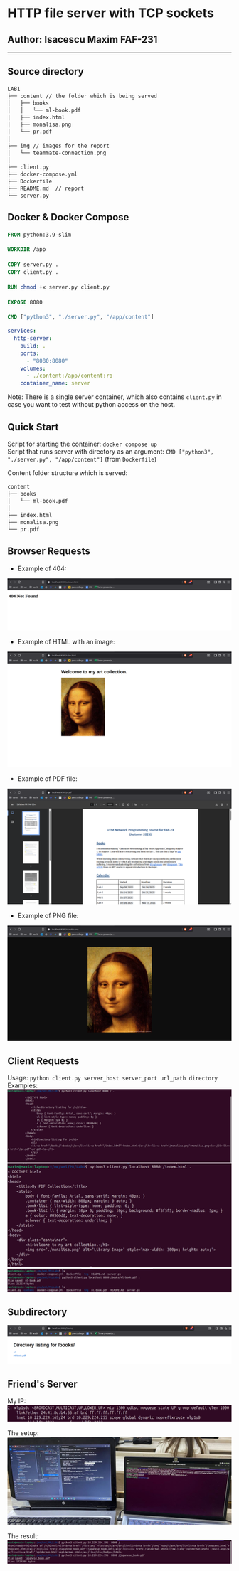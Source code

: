 # HTTP file server with TCP sockets
## Author: Isacescu Maxim FAF-231

---

## Source directory
```
LAB1
├── content // the folder which is being served
│   ├── books
│   │   └── ml-book.pdf
│   ├── index.html
│   ├── monalisa.png
│   └── pr.pdf
│
├── img // images for the report
│   └── teammate-connection.png
│
├── client.py
├── docker-compose.yml
├── Dockerfile
├── README.md  // report
└── server.py
```

## Docker & Docker Compose
```dockerfile
FROM python:3.9-slim

WORKDIR /app

COPY server.py .
COPY client.py .

RUN chmod +x server.py client.py

EXPOSE 8080

CMD ["python3", "./server.py", "/app/content"]
```

```yml
services:
  http-server:
    build: .
    ports:
      - "8080:8080"
    volumes:
      - ./content:/app/content:ro
    container_name: server
```
Note: There is a single server container, which also contains `client.py` in case you want to test without python access on the host.

## Quick Start
Script for starting the container: `docker compose up`   
Script that runs server with directory as an argument: `CMD ["python3", "./server.py", "/app/content"]` (from `Dockerfile`)

Content folder structure which is served:
```
content
├── books
│   └── ml-book.pdf
│
├── index.html
├── monalisa.png
└── pr.pdf
```

## Browser Requests
- Example of 404:
<img src="img/error.png" />
  
- Example of HTML with an image:
<img src="img/index.png" />
  
- Example of PDF file:
<img src="img/pdf.png" />
  
- Example of PNG file:
<img src="img/image.png" />


## Client Requests
Usage: `python client.py server_host server_port url_path directory`
Examples:
<img src="img/listening-root.png" />
<img src="img/index-in-terminal.png" />
<img src="img/save-pdf.png" />


## Subdirectory
<img src="img/subdirectory.png" />
  

## Friend's Server
My IP:
<img src="img/my-ip.png" />

The setup:
<img src="img/setup.png" />

The result:
<img src="img/teammate-connection.png" />
